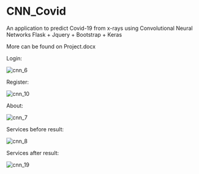 # CNN_Covid
 An application to predict Covid-19 from x-rays using Convolutional Neural Networks
 Flask + Jquery + Bootstrap + Keras

 More can be found on Project.docx  
 
Login:

![cnn_6](https://user-images.githubusercontent.com/29802515/84101975-32995e80-a9dd-11ea-9194-22e8f8ccdda0.PNG)


Register:

![cnn_10](https://user-images.githubusercontent.com/29802515/84102177-b3585a80-a9dd-11ea-8c2b-1b53cdb283fb.PNG)


About:

![cnn_7](https://user-images.githubusercontent.com/29802515/84102032-5f4d7600-a9dd-11ea-93b8-14c92f75df0d.PNG)


Services before result:

![cnn_8](https://user-images.githubusercontent.com/29802515/84102111-8dcb5100-a9dd-11ea-86d4-d120ef3c23c8.PNG)


Services after result:

![cnn_19](https://user-images.githubusercontent.com/29802515/84102132-9b80d680-a9dd-11ea-8816-2ca78e2f9596.PNG)
